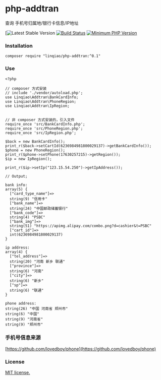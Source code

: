 # php-addtran
查询 手机号归属地/银行卡信息/IP地址

[![Latest Stable Version]([https://img.shields.io/packagist/v/linqiao/php-addtran.svg](https://packagist.org/packages/linqiao/php-addtran))
[![Build Status](https://travis-ci.org/shitoudev/phone-location.svg?style=flat-square&branch=master)](https://travis-ci.org/linqiao/php-addtran)
[![Minimum PHP Version](https://img.shields.io/badge/php-%3E%3D%205.6-8892BF.svg)](https://php.net/)

### Installation
```
composer require "linqiao/php-addtran:^0.1"
```
### Use
```
<?php

// composer 方式安装
// include './vendor/autoload.php';
use Linqiao\Addtran\BankCardInfo;
use Linqiao\Addtran\PhoneRegion;
use Linqiao\Addtran\IpRegion;


// 非 composer 方式安装的，引入文件
require_once 'src/BankCardInfo.php';
require_once 'src/PhoneRegion.php';
require_once 'src/IpRegion.php';
	
$back = new BankCardInfo();
print_r($back->setCartId(6236984981800029137)->getBankCardInfo());
$phone = new PhoneRegion();
print_r($phone->setPhone(17630257215)->getRegion());
$ip = new IpRegion();

print_r($ip->setIp("123.15.54.250")->getIpAddress());

// Output;

bank info:
array(5) {
  ["card_type_name"]=>
  string(9) "信用卡"
  ["bank_name"]=>
  string(24) "中国邮政储蓄银行"
  ["bank_code"]=>
  string(4) "PSBC"
  ["bank_img"]=>
  string(51) "https://apimg.alipay.com/combo.png?d=cashier&t=PSBC"
  ["cart_id"]=>
  int(6236984981800029137)
}

ip address:
array(4) {
  ["tel_address"]=>
  string(20) "河南 新乡 联通"
  ["province"]=>
  string(6) "河南"
  ["city"]=>
  string(6) "新乡"
  ["sp"]=>
  string(6) "联通"
}

phone address:
string(26) "中国 河南省 郑州市"
string(6) "中国"
string(9) "河南省"
string(9) "郑州市"
```


### 手机号信息来源
[https://github.com/lovedboy/phone](https://github.com/lovedboy/phone)

### License
[MIT license.](https://raw.githubusercontent.com/shitoudev/phone-location/master/LICENSE)
